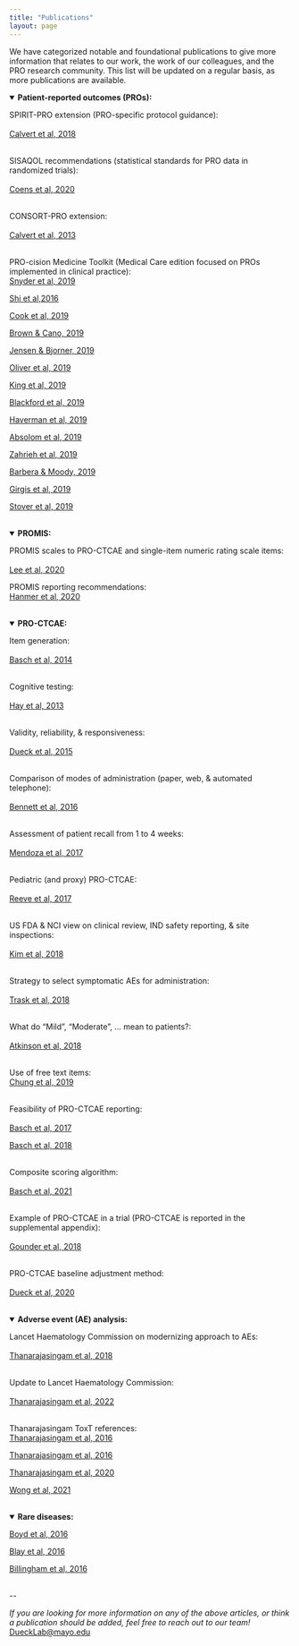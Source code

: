 ```yaml
---
title: "Publications"
layout: page
---
```


We have categorized notable and foundational publications to give more information that relates to our work, the work of our colleagues, and the PRO research community. This list will be updated on a regular basis, as more publications are available.

<details open>
  <summary><b>Patient-reported outcomes (PROs):</b></summary>

  SPIRIT-PRO extension (PRO-specific protocol guidance):<br>  
  <a href="https://pubmed.ncbi.nlm.nih.gov/29411037/" target="_blank">Calvert et al, 2018</a> <br><br>
  
  SISAQOL recommendations (statistical standards for PRO data in randomized trials):<br>  
  <a href="https://pubmed.ncbi.nlm.nih.gov/32007209/" target="_blank">Coens et al, 2020</a><br><br>
  
  CONSORT-PRO extension:<br>  
  <a href="https://pubmed.ncbi.nlm.nih.gov/23443445/" target="_blank">Calvert et al, 2013</a><br><br>
  
  PRO-cision Medicine Toolkit (Medical Care edition focused on PROs implemented in clinical practice):<br>
  <a href="https://pubmed.ncbi.nlm.nih.gov/30985589/" target="_blank">Snyder et al, 2019</a><br>

  <a href="https://pubmed.ncbi.nlm.nih.gov/30985590/" target="_blank">Shi et al,2016</a><br>

  <a href="https://pubmed.ncbi.nlm.nih.gov/30985591/" target="_blank">Cook et al, 2019</a><br>

  <a href="https://pubmed.ncbi.nlm.nih.gov/30985592/" target="_blank">Brown & Cano, 2019</a><br>

  <a href="https://pubmed.ncbi.nlm.nih.gov/30985593/" target="_blank">Jensen & Bjorner, 2019</a><br>

  <a href="https://pubmed.ncbi.nlm.nih.gov/30985594/" target="_blank">Oliver et al, 2019</a><br>

  <a href="https://pubmed.ncbi.nlm.nih.gov/30985595/" target="_blank">King et al, 2019</a><br>
    
  <a href="https://pubmed.ncbi.nlm.nih.gov/30985596/" target="_blank">Blackford et al, 2019</a><br>

  <a href="https://pubmed.ncbi.nlm.nih.gov/30985597/" target="_blank">Haverman et al, 2019</a><br>
    
  <a href="https://pubmed.ncbi.nlm.nih.gov/30985598/" target="_blank">Absolom et al, 2019</a><br>    

  <a href="https://pubmed.ncbi.nlm.nih.gov/30985599/" target="_blank">Zahrieh et al, 2019</a><br>

  <a href="https://pubmed.ncbi.nlm.nih.gov/30985600/" target="_blank">Barbera & Moody, 2019</a><br>

  <a href="https://pubmed.ncbi.nlm.nih.gov/30985601/" target="_blank">Girgis et al, 2019</a><br>
    
  <a href="https://pubmed.ncbi.nlm.nih.gov/30985602/" target="_blank">Stover et al, 2019</a><br><br>
  
</details>

<details open>
  <summary><b>PROMIS:</b></summary>

  PROMIS scales to PRO-CTCAE and single-item numeric rating scale items:<br>  
  <a href="https://pubmed.ncbi.nlm.nih.gov/33305344/" target="_blank">Lee et al, 2020</a><br>
  
  PROMIS reporting recommendations:<br> 
  <a href="https://pubmed.ncbi.nlm.nih.gov/32215788/" target="_blank">Hanmer et al, 2020</a><br><br>
 
</details>

<details open>
  <summary><b>PRO-CTCAE:</b></summary>

  Item generation:<br>  
  <a href="https://pubmed.ncbi.nlm.nih.gov/25265940/" target="_blank">Basch et al, 2014</a><br><br>

  Cognitive testing:<br>  
  <a href="https://pubmed.ncbi.nlm.nih.gov/23868457/" target="_blank">Hay et al, 2013</a><br><br>
  
  Validity, reliability, & responsiveness:<br>  
  <a href="https://pubmed.ncbi.nlm.nih.gov/26270597/" target="_blank">Dueck et al, 2015</a><br><br>
  
  Comparison of modes of administration (paper, web, & automated telephone):<br>  
  <a href="https://pubmed.ncbi.nlm.nih.gov/26892667/" target="_blank">Bennett et al, 2016</a><br><br> 
  
  Assessment of patient recall from 1 to 4 weeks:<br>  
  <a href="https://pubmed.ncbi.nlm.nih.gov/28545337/" target="_blank">Mendoza et al, 2017</a><br><br>
    
  Pediatric (and proxy) PRO-CTCAE:<br>  
  <a href="https://pubmed.ncbi.nlm.nih.gov/28062347/" target="_blank">Reeve et al, 2017</a> <br><br>
   
  US FDA & NCI view on clinical review, IND safety reporting, & site inspections:<br>  
  <a href="https://pubmed.ncbi.nlm.nih.gov/29237718/" target="_blank">Kim et al, 2018</a> <br><br>
    
  Strategy to select symptomatic AEs for administration:<br>  
  <a href="https://pubmed.ncbi.nlm.nih.gov/30230365/" target="_blank">Trask et al, 2018</a> <br><br>
    
  What do “Mild”, “Moderate”, … mean to patients?:<br>  
  <a href="https://pubmed.ncbi.nlm.nih.gov/29129739/" target="_blank">Atkinson et al, 2018</a> <br><br>
    
  Use of free text items:<br> 
  <a href="https://pubmed.ncbi.nlm.nih.gov/30840079/" target="_blank">Chung et al, 2019</a><br><br>
  
  Feasibility of PRO-CTCAE reporting:<br>  
  <a href="https://pubmed.ncbi.nlm.nih.gov/28463161/" target="_blank">Basch et al, 2017</a> <br>
     
  <a href="https://pubmed.ncbi.nlm.nih.gov/30204536/" target="_blank">Basch et al, 2018</a> <br><br>
    
  Composite scoring algorithm:<br>  
  <a href="https://pubmed.ncbi.nlm.nih.gov/33258687/" target="_blank">Basch et al, 2021</a> <br><br>
    
  Example of PRO-CTCAE in a trial (PRO-CTCAE is reported in the supplemental appendix):<br>  
  <a href="https://pubmed.ncbi.nlm.nih.gov/30575484/" target="_blank">Gounder et al, 2018</a> <br><br>
   
  PRO-CTCAE baseline adjustment method:<br>  
  <a href="https://pubmed.ncbi.nlm.nih.gov/31556911/" target="_blank">Dueck et al, 2020</a> <br><br>
  
</details>

<details open>
  <summary><b>Adverse event (AE) analysis:</b></summary>
  
  Lancet Haematology Commission on modernizing approach to AEs:<br>  
  <a href="https://pubmed.ncbi.nlm.nih.gov/29907552/" target="_blank">Thanarajasingam et al, 2018</a><br><br>
    
  Update to Lancet Haematology Commission:<br>  
  <a href="https://pubmed.ncbi.nlm.nih.gov/35483398/" target="_blank">Thanarajasingam et al, 2022</a><br><br>
  
  Thanarajasingam ToxT references:<br>
  <a href="https://pubmed.ncbi.nlm.nih.gov/27083333/" target="_blank">Thanarajasingam et al, 2016</a><br>

  <a href="https://pubmed.ncbi.nlm.nih.gov/27396640/" target="_blank">Thanarajasingam et al, 2016</a><br>
  
  <a href="https://pubmed.ncbi.nlm.nih.gov/32470440/" target="_blank">Thanarajasingam et al, 2020</a><br>
      
  <a href="https://pubmed.ncbi.nlm.nih.gov/32951293/" target="_blank">Wong et al, 2021</a><br><br>
  
</details>

<details open>
  <summary><b>Rare diseases:</b></summary>

  <a href="https://pubmed.ncbi.nlm.nih.gov/26868354/" target="_blank">Boyd et al, 2016</a><br>
  
  <a href="https://pubmed.ncbi.nlm.nih.gov/26868355/" target="_blank">Blay et al, 2016</a><br>
  
  <a href="https://pubmed.ncbi.nlm.nih.gov/26868356/" target="_blank">Billingham et al, 2016</a><br><br>
  
</details>

--

<i>If you are looking for more information on any of the above articles, or think a publication should be added, feel free to reach out to our team!</i> [DueckLab@mayo.edu](mailto:DueckLab@mayo.edu)

